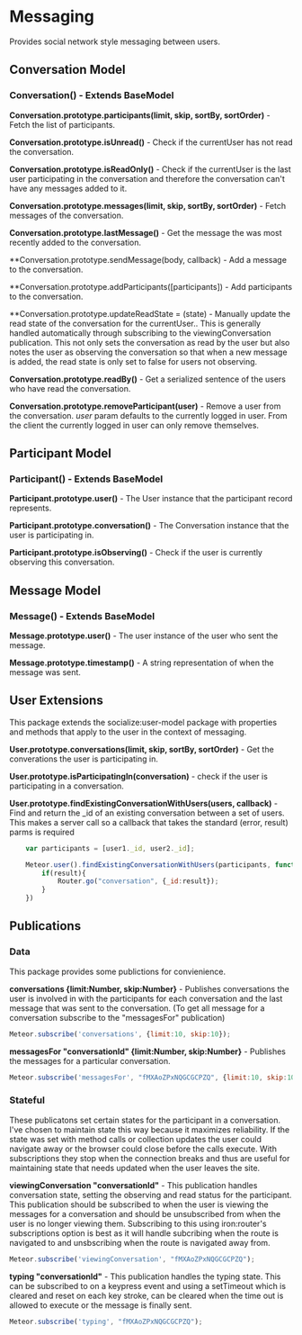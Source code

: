 # Messaging #

Provides social network style messaging between users.

## Conversation Model ##

### Conversation() - Extends BaseModel ###

**Conversation.prototype.participants(limit, skip, sortBy, sortOrder)** - Fetch the list of participants.

**Conversation.prototype.isUnread()** - Check if the currentUser has not read the conversation.

**Conversation.prototype.isReadOnly()** - Check if the currentUser is the last user participating in the conversation and therefore the conversation can't have any messages added to it.

**Conversation.prototype.messages(limit, skip, sortBy, sortOrder)** - Fetch messages of the conversation.

**Conversation.prototype.lastMessage()** - Get the message the was most recently added to the conversation.

**Conversation.prototype.sendMessage(body, callback) - Add a message to the conversation.

**Conversation.prototype.addParticipants([participants]) - Add participants to the conversation.

**Conversation.prototype.updateReadState = (state) - Manually update the read state of the conversation for the currentUser.. This is generally handled automatically through subscribing to the viewingConversation publication. This not only sets the conversation as read by the user but also notes the user as observing the conversation so that when a new message is added, the read state is only set to false for users not observing.

**Conversation.prototype.readBy()** - Get a serialized sentence of the users who have read the conversation.

**Conversation.prototype.removeParticipant(user)** - Remove a user from the conversation. *user* param defaults to the currently logged in user. From the client the currently logged in user can only remove themselves.


## Participant Model ##

### Participant() - Extends BaseModel ###

**Participant.prototype.user()** - The User instance that the participant record represents.

**Participant.prototype.conversation()** - The Conversation instance that the user is participating in.

**Participant.prototype.isObserving()** -  Check if the user is currently observing this conversation.


## Message Model ##

### Message() - Extends BaseModel ###

**Message.prototype.user()** - The user instance of the user who sent the message.

**Message.prototype.timestamp()** - A string representation of when the message was sent.



## User Extensions ##

This package extends the socialize:user-model package with properties and methods that apply to the user in the context of messaging.

**User.prototype.conversations(limit, skip, sortBy, sortOrder)** - Get the converations the user is participating in.

**User.prototype.isParticipatingIn(conversation)** - check if the user is participating in a conversation.

**User.prototype.findExistingConversationWithUsers(users, callback)** - Find and return the _id of an existing conversation between a set of users. This makes a server call so a callback that takes the standard (error, result) parms is required

```javascript
    var participants = [user1._id, user2._id];

    Meteor.user().findExistingConversationWithUsers(participants, function(error, result){
        if(result){
            Router.go("conversation", {_id:result});
        }
    })
```


## Publications ##

### Data ###

This package provides some publictions for convienience.

**conversations  {limit:Number, skip:Number}** - Publishes conversations the user is involved in with the participants for each conversation and the last message that was sent to the conversation. (To get all message for a conversation subscribe to the "messagesFor" publication)

```javascript
Meteor.subscribe('conversations', {limit:10, skip:10});
```

**messagesFor "conversationId" {limit:Number, skip:Number}** - Publishes the messages for a particular conversation.

```javascript
Meteor.subscribe('messagesFor', "fMXAoZPxNQGCGCPZQ", {limit:10, skip:10});
```

### Stateful ###

These publicatons set certain states for the participant in a conversation. I've chosen to maintain state this way because it maximizes reliability. If the state was set with method calls or collection updates the user could navigate away or the browser could close before the calls execute. With subscriptions they stop when the connection breaks and thus are useful for maintaining state that needs updated when the user leaves the site.

**viewingConversation "conversationId"** - This publication handles conversation state, setting the observing and read status for the participant. This publication should be subscribed to when the user is viewing the messages for a conversation and should be unsubscribed from when the user is no longer viewing them. Subscribing to this using iron:router's subscriptions option is best as it will handle subcribing when the route is navigated to and unsbscribing when the route is navigated away from.

```javascript
Meteor.subscribe('viewingConversation', "fMXAoZPxNQGCGCPZQ");
```

**typing "conversationId"** - This publication handles the typing state. This can be subscribed to on a keypress event and using a setTimeout which is cleared and reset on each key stroke, can be cleared when the time out is allowed to execute or the message is finally sent.

```javascript
Meteor.subscribe('typing', "fMXAoZPxNQGCGCPZQ");
```

